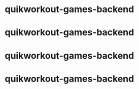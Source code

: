 # quikworkout-games-backend
# quikworkout-games-backend
# quikworkout-games-backend
# quikworkout-games-backend
